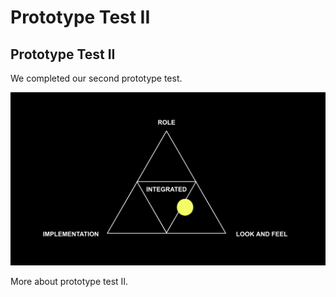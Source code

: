# Prototype Test II

## Prototype Test II

We completed our second prototype test.

![img](img/prototype1.png)

More about prototype test II. 
